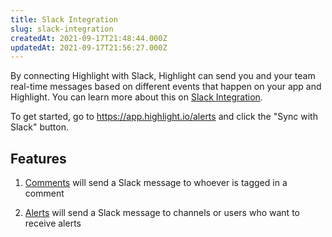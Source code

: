 ```yaml
---
title: Slack Integration
slug: slack-integration
createdAt: 2021-09-17T21:48:44.000Z
updatedAt: 2021-09-17T21:56:27.000Z
---
```


By connecting Highlight with Slack, Highlight can send you and your team real-time messages based on different events that happen on your app and Highlight. You can learn more about this on [Slack Integration](../7_integrations/slack-integration.md).

To get started, go to <https://app.highlight.io/alerts> and click the "Sync with Slack" button.

## Features

1.  [Comments](../6_product-features/comments.md) will send a Slack message to whoever is tagged in a comment

2.  [Alerts](../6_product-features/alerts.md) will send a Slack message to channels or users who want to receive alerts
